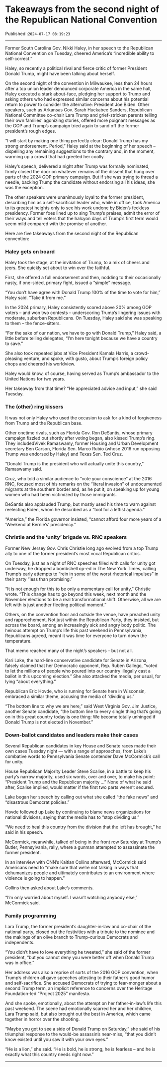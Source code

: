 # Takeaways from the second night of the Republican National Convention

Published :`2024-07-17 08:19:23`

---

Former South Carolina Gov. Nikki Haley, in her speech to the Republican National Convention on Tuesday, cheered America’s “incredible ability to self-correct.”

Haley, so recently a political rival and fierce critic of former President Donald Trump, might have been talking about herself.

On the second night of the convention in Milwaukee, less than 24 hours after a top union leader denounced corporate America in the same hall, Haley executed a stark about-face, pledging her support to Trump and asking others who had expressed similar concerns about his potential return to power to consider the alternative: President Joe Biden. Other speakers, such as Arkansas Gov. Sarah Huckabee Sanders, Republican National Committee co-chair Lara Trump and grief-stricken parents telling their own families’ agonizing stories, offered more poignant messages as the GOP and Trump’s campaign tried again to sand off the former president’s rough edges.

“I will start by making one thing perfectly clear: Donald Trump has my strong endorsement. Period,” Haley said at the beginning of her speech – dispelling any remaining suggestions to the contrary and, in the moment, warming up a crowd that had greeted her coolly.

Haley’s speech, delivered a night after Trump was formally nominated, firmly closed the door on whatever remains of the dissent that hung over parts of the 2024 GOP primary campaign. But if she was trying to thread a needle, backing Trump the candidate without endorsing all his ideas, she was the exception.

The other speakers were unanimously loyal to the former president, describing him as a self-sacrificial leader who, while in office, took America to its greatest heights only to see his work undone by Biden’s feckless presidency. Former foes lined up to sing Trump’s praises, admit the error of their ways and tell voters that the halcyon days of Trump’s first term would seem mild compared with the promise of another.

Here are five takeaways from the second night of the Republican convention:

### Haley gets on board

Haley took the stage, at the invitation of Trump, to a mix of cheers and jeers. She quickly set about to win over the faithful.

First, she offered a full endorsement and then, nodding to their occasionally nasty, if one-sided, primary fight, issued a “simple” message.

“You don’t have agree with Donald Trump 100% of the time to vote for him,” Haley said. “Take it from me.”

In the 2024 primary, Haley consistently scored above 20% among GOP voters – and won two contests – underscoring Trump’s lingering issues with moderate, suburban Republicans. On Tuesday, Haley said she was speaking to them – the fence-sitters.

“For the sake of our nation, we have to go with Donald Trump,” Haley said, a little before telling delegates, “I’m here tonight because we have a country to save.”

She also took repeated jabs at Vice President Kamala Harris, a crowd-pleasing venture, and spoke, with gusto, about Trump’s foreign policy chops and cheered his worldview.

Haley would know, of course, having served as Trump’s ambassador to the United Nations for two years.

Her takeaway from that time? “He appreciated advice and input,” she said Tuesday.

### The (other) ring kissers

It was not only Haley who used the occasion to ask for a kind of forgiveness from Trump and the Republican base.

Other onetime rivals, such as Florida Gov. Ron DeSantis, whose primary campaign fizzled out shortly after voting began, also kissed Trump’s ring. They includedVivek Ramaswamy, former Housing and Urban Development secretary Ben Carson, Florida Sen. Marco Rubio (whose 2016 run opposing Trump was endorsed by Haley) and Texas Sen. Ted Cruz.

“Donald Trump is the president who will actually unite this country,” Ramaswamy said.

Cruz, who told a similar audience to “vote your conscience” at the 2016 RNC, focused most of his remarks on the “literal invasion” of undocumented migrants at the southern border and, as he put it, on speaking up for young women who had been victimized by those immigrants.

DeSantis also applauded Trump, but mostly used his time to warn against reelecting Biden, whom he described as a “tool for a leftist agenda.”

“America,” the Florida governor insisted, “cannot afford four more years of a ‘Weekend at Bernie’s’ presidency.”

### Christie and the ‘unity’ brigade vs. RNC speakers

Former New Jersey Gov. Chris Christie long ago evolved from a top Trump ally to one of the former president’s most vocal Republican critics.

On Tuesday, just as a night of RNC speeches filled with calls for unity got underway, he dropped a bombshell op-ed in The New York Times, calling Trump’s early attempts to “rein in some of the worst rhetorical impulses” in their party “less than promising.”

“It is not enough for this to be only a momentary call for unity,” Christie wrote. “This change has to go beyond this week, next month and the November elections to be a real transformational shift. Otherwise, all we are left with is just another fleeting political moment.”

Others, on the convention floor and outside the venue, have preached unity and rapprochement. Not just within the Republican Party, they insisted, but across the board, among an increasingly sick and angry body politic. The heinous attempt on Trump’s life this past weekend in Pennsylvania, Republicans agreed, meant it was time for everyone to turn down the temperature.

That memo reached many of the night’s speakers – but not all.

Kari Lake, the hard-line conservative candidate for Senate in Arizona, falsely claimed that her Democratic opponent, Rep. Ruben Gallego, “voted to let the millions of people who poured into our country illegally cast a ballot in this upcoming election.” She also attacked the media, per usual, for lying “about everything.”

Republican Eric Hovde, who is running for Senate here in Wisconsin, embraced a similar theme, accusing the media of “dividing us.”

“The bottom line to why we are here,” said West Virginia Gov. Jim Justice, another Senate candidate, “the bottom line to every single thing that’s going on in this great country today is one thing: We become totally unhinged if Donald Trump is not elected in November.”

### Down-ballot candidates and leaders make their cases

Several Republican candidates in key House and Senate races made their own cases Tuesday night — with a range of approaches, from Lake’s combative words to Pennsylvania Senate contender Dave McCormick’s call for unity.

House Republican Majority Leader Steve Scalise, in a battle to keep his party’s narrow majority, used six words, over and over, to make his point: “President Trump and the Republican majority …” None of what he said after, Scalise implied, would matter if the first two parts weren’t secured.

Lake began her speech by calling out what she called “the fake news” and “disastrous Democrat policies.”

Hovde followed up Lake by continuing to blame news organizations for national divisions, saying that the media has to “stop dividing us.”

“We need to heal this country from the division that the left has brought,” he said in his speech.

McCormick, meanwhile, talked of being in the front row Saturday at Trump’s Butler, Pennsylvania, rally, where a gunman attempted to assassinate the former president.

In an interview with CNN’s Kaitlan Collins afterward, McCormick said Americans need to “make sure that we’re not talking in ways that dehumanizes people and ultimately contributes to an environment where violence is going to happen.”

Collins then asked about Lake’s comments.

“I’m only worried about myself. I wasn’t watching anybody else,” McCormick said.

### Family programming

Lara Trump, the former president’s daughter-in-law and co-chair of the national party, closed out the festivities with a tribute to the nominee and the makings of an olive branch to Trump-curious Democrats and independents.

“You didn’t have to love everything he tweeted,” she said of the former president, “but you cannot deny you were better off when Donald Trump was in office.”

Her address was also a reprise of sorts of the 2016 GOP convention, when Trump’s children all gave speeches attesting to their father’s good humor and self-sacrifice. She accused Democrats of trying to fear-monger about a second Trump term, an implicit reference to concerns over the Heritage Foundation-led “Project 2025” manifesto.

And she spoke, emotionally, about the attempt on her father-in-law’s life this past weekend. The scene had emotionally scarred her and her children, Lara Trump said, but also brought out the best in America, which came together in horror over the shooting.

“Maybe you got to see a side of Donald Trump on Saturday,” she said of his triumphal response to the would-be assassin’s near-miss, “that you didn’t know existed until you saw it with your own eyes.”

“He is a lion,” she said. “He is bold, he is strong, he is fearless – and he is exactly what this country needs right now.”

---

